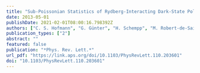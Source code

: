 ```yaml
---
title: "Sub-Poissonian Statistics of Rydberg-Interacting Dark-State Polaritons"
date: 2013-05-01
publishDate: 2021-02-01T08:00:16.798392Z
authors: ["C. S. Hofmann", "G. Günter", "H. Schempp", "M. Robert-de-Saint-Vincent", "M. Gärttner", "J. Evers", "S. Whitlock", "M. Weidemüller"]
publication_types: ["2"]
abstract: ""
featured: false
publication: "*Phys. Rev. Lett.*"
url_pdf: "https://link.aps.org/doi/10.1103/PhysRevLett.110.203601"
doi: "10.1103/PhysRevLett.110.203601"
---
```


